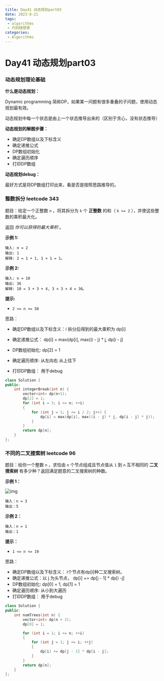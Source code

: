 ```yaml
---
title: Day41 动态规划part03
date: 2023-8-21
tags:
 - algorithms
 - 代码随想录
categories:
 - Algorithms
---
```

#  Day41 动态规划part03

### 动态规划理论基础

**什么是动态规划：** 

Dynamic programming 简称DP，如果某一问题有很多重叠的子问题，使用动态规划最有效。

动态规划中每一个状态是由上一个状态推导出来的（区别于贪心，没有状态推导）

**动态规划的解题步骤：**

- 确定DP数组以及下标含义
- 确定递推公式
- DP数组初始化
- 确定遍历顺序
- 打印DP数组

**动态规划debug：**

最好方式是将DP数组打印出来，看是否是按照思路推导的。

### 整数拆分 leetcode 343

题目：给定一个正整数 `n` ，将其拆分为 `k` 个 **正整数** 的和（ `k >= 2` ），并使这些整数的乘积最大化。

返回 *你可以获得的最大乘积* 。 

**示例 1:**

```
输入: n = 2
输出: 1
解释: 2 = 1 + 1, 1 × 1 = 1。
```

**示例 2:**

```
输入: n = 10
输出: 36
解释: 10 = 3 + 3 + 4, 3 × 3 × 4 = 36。 
```

**提示:**

- `2 <= n <= 58`

思路：

- 确定DP数组以及下标含义：i 拆分后得到的最大乘积为 dp[i] 
- 确定递推公式： dp[i] = max(dp[i], max((i - j) * j, dp[i - j]
- DP数组初始化:   dp[2] = 1
    
- 确定遍历顺序:    从左向右 从上往下
- 打印DP数组： 用于debug

```C++
class Solution {
public:
    int integerBreak(int n) {
        vector<int> dp(n+1);
        dp[2] = 1;
        for (int i = 3; i <= n; ++i)
        {
            for (int j = 1; j <= i / 2; j++) {
                dp[i] = max(dp[i], max((i - j) * j, dp[i - j] * j));
            }
        }
        return dp[n];
    }
};
```

### 不同的二叉搜索树 leetcode 96

题目：给你一个整数 `n` ，求恰由 `n` 个节点组成且节点值从 `1` 到 `n` 互不相同的 **二叉搜索树** 有多少种？返回满足题意的二叉搜索树的种数。

**示例 1：**

![img](https://assets.leetcode.com/uploads/2021/01/18/uniquebstn3.jpg)

```
输入：n = 3
输出：5
```

**示例 2：**

```
输入：n = 1
输出：1
```

**提示：**

- `1 <= n <= 19`

思路：

- 确定DP数组以及下标含义： i个节点有dp[i]种二叉搜索树。
- 确定递推公式：以 j 为头节点， dp[i] += dp[j - 1] * dp[i -j]
- DP数组初始化:   dp[0] = 1, dp[1] = 1
- 确定遍历顺序:    从小到大遍历
- 打印DP数组： 用于debug

```C++
class Solution {
public:
    int numTrees(int n) {
        vector<int> dp(n + 1);
        dp[0] = 1;

        for (int i = 1; i <= n; ++i)
        {
            for (int j = 1; j <= i; ++j)
            {
                dp[i] += dp[j - 1] * dp[i - j];
            }
        }
        return dp[n];
    }
};
```

